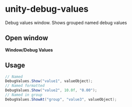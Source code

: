 # unity-debug-values
Debug values window. Shows grouped named debug values

## Open window

**Window/Debug Values**

## Usage

``` C#
// Named
DebugValues.Show("value1", valueObject);
// Named formatted
DebugValues.Show("value2", 10.0f, "0.00");
// Named in group
DebugValues.ShowAt("group", "value3", valueObject);
```
